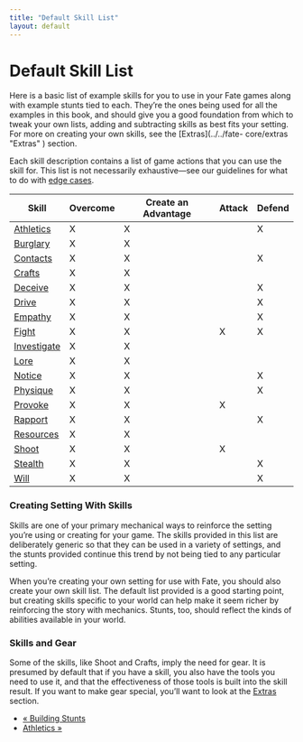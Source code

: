 ```yaml
---
title: "Default Skill List"
layout: default
---
```


#  Default Skill List

Here is a basic list of example skills for you to use in your Fate games along
with example stunts tied to each. They’re the ones being used for all the
examples in this book, and should give you a good foundation from which to
tweak your own lists, adding and subtracting skills as best fits your setting.
For more on creating your own skills, see the [Extras](../../fate-
core/extras "Extras" ) section.

Each skill description contains a list of game actions that you can use the
skill for. This list is not necessarily exhaustive—see our guidelines for what
to do with [edge cases](../../fate-core/what-do-during-play).

Skill| Overcome| Create an Advantage| Attack| Defend  
---|---|---|---|---  
[Athletics](../../fate-core/athletics)| X| X|  | X  
[Burglary](../../fate-core/burglary)| X| X|  |  
[Contacts](../../fate-core/contacts)| X| X|  | X  
[Crafts](../../fate-core/crafts)| X| X|  |  
[Deceive](../../fate-core/deceive)| X| X|  | X  
[Drive](../../fate-core/drive)| X| X|  | X  
[Empathy](../../fate-core/empathy)| X| X|  | X  
[Fight](../../fate-core/fight)| X| X| X| X  
[Investigate](../../fate-core/investigate)| X| X|  |  
[Lore](../../fate-core/lore)| X| X|  |  
[Notice](../../fate-core/notice)| X| X|  | X  
[Physique](../../fate-core/physique)| X| X|  | X  
[Provoke](../../fate-core/provoke)| X| X| X|  
[Rapport](../../fate-core/rapport)| X| X|  | X  
[Resources](../../fate-core/resources)| X| X|  |  
[Shoot](../../fate-core/shoot)| X| X| X|  
[Stealth](../../fate-core/stealth)| X| X|  | X  
[Will](../../fate-core/will)| X| X|  | X  
  
### Creating Setting With Skills

Skills are one of your primary mechanical ways to reinforce the setting you’re
using or creating for your game. The skills provided in this list are
deliberately generic so that they can be used in a variety of settings, and
the stunts provided continue this trend by not being tied to any particular
setting.

When you’re creating your own setting for use with Fate, you should also
create your own skill list. The default list provided is a good starting
point, but creating skills specific to your world can help make it seem richer
by reinforcing the story with mechanics. Stunts, too, should reflect the kinds
of abilities available in your world.

### Skills and Gear

Some of the skills, like Shoot and Crafts, imply the need for gear. It is
presumed by default that if you have a skill, you also have the tools you need
to use it, and that the effectiveness of those tools is built into the skill
result. If you want to make gear special, you’ll want to look at the [Extras
](../../fate-core/extras) section.

  * [« Building Stunts](/fate-srd/fate-core/building-stunts)
  * [Athletics »](/fate-srd/fate-core/athletics)

